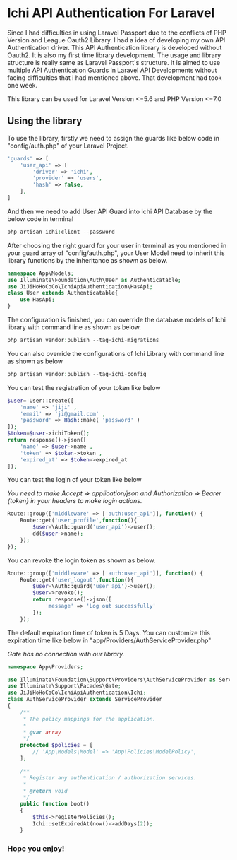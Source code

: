 # Ichi API Authentication For Laravel

<p>Since I had difficulties in using Laravel Passport due to the conflicts of PHP Version and League Oauth2 Library. I had a idea of developing my own API Authentication driver. This API Authentication library is developed without Oauth2. It is also my first time library development. The usage and library structure is really same as Laravel Passport's structure. It is aimed to use multiple API Authentication Guards in Laravel API Developments without facing difficulties that i had mentioned above. That development had took one week.</p>

<p>This library can be used for Laravel Version <=5.6 and PHP Version <=7.0</p>

## Using the library

<p>To use the library, firstly we need to assign the guards like below code in "config/auth.php" of your Laravel Project. </p>

```php
'guards' => [
	'user_api' => [
		'driver' => 'ichi',
		'provider' => 'users',
		'hash' => false,
	],
]
```

<p>And then we need to add User API Guard into Ichi API Database by the below code in terminal</p>

```php
php artisan ichi:client --password
```

<p>After choosing the right guard for your user in terminal as you mentioned in your guard array of "config/auth.php", your User Model need to inherit this library functions by the inheritance as shown as below.</p>

```php
namespace App\Models;
use Illuminate\Foundation\Auth\User as Authenticatable;
use JiJiHoHoCoCo\IchiApiAuthentication\HasApi;
class User extends Authenticatable{
	use HasApi;
}
```

<p>The configuration is finished, you can override the database models of Ichi library with command line as shown as below.</p>

```php
php artisan vendor:publish --tag=ichi-migrations
```

<p>You can also override the configurations of Ichi Library with command line as shown as below</p>

```php
php artisan vendor:publish --tag=ichi-config
```

<p>You can test the registration of your token like below</p>

```php
$user= User::create([
	'name' => 'jiji' , 
	'email' => 'ji@gmail.com' ,
	'password' => Hash::make( 'password' )
]);
$token=$user->ichiToken();
return response()->json([
	'name' => $user->name ,
	'token' => $token->token ,
	'expired_at' => $token->expired_at
]);
```

<p>You can test the login of your token like below</p>
<i>You need to make Accept => application/json and Authorization => Bearer {token} in your headers to make login actions.</i>

```php
Route::group(['middleware' => ['auth:user_api']], function() {
	Route::get('user_profile',function(){
		$user=\Auth::guard('user_api')->user();
		dd($user->name);
	});
});
```
<p>You can revoke the login token as shown as below.</p>

```php
Route::group(['middleware' => ['auth:user_api']], function() {
    Route::get('user_logout',function(){
        $user=\Auth::guard('user_api')->user();
        $user->revoke();
        return response()->json([
            'message' => 'Log out successfully'
        ]);
    });
```

<p>The default expiration time of token is 5 Days. You can customize this expiration time like below in "app/Providers/AuthServiceProvider.php" </p>

<i>Gate has no connection with our library.</i>

```php
namespace App\Providers;

use Illuminate\Foundation\Support\Providers\AuthServiceProvider as ServiceProvider;
use Illuminate\Support\Facades\Gate;
use JiJiHoHoCoCo\IchiApiAuthentication\Ichi;
class AuthServiceProvider extends ServiceProvider
{
    /**
     * The policy mappings for the application.
     *
     * @var array
     */
    protected $policies = [
        // 'App\Models\Model' => 'App\Policies\ModelPolicy',
    ];

    /**
     * Register any authentication / authorization services.
     *
     * @return void
     */
    public function boot()
    {
        $this->registerPolicies();
        Ichi::setExpiredAt(now()->addDays(2));
    }

```
### Hope you enjoy!